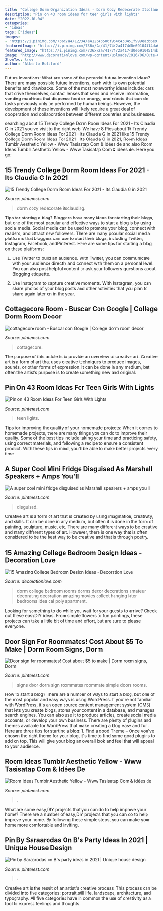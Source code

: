 ```yaml
---
title: "College Dorm Organization Ideas - Dorm Cozy Redecorate Itsclaudiag"
description: "Pin on 43 room ideas for teen girls with lights"
date: "2022-10-04"
categories:
- "ideas"
tags: ["ideas"]
images:
- "https://i.pinimg.com/736x/a4/12/34/a412343506f954c438451f999ea2b6e9.jpg"
featuredImage: "https://i.pinimg.com/736x/2a/41/74/2a4174d0e69104514da69a055c275b00.jpg"
featured_image: "https://i.pinimg.com/736x/2a/41/74/2a4174d0e69104514da69a055c275b00.jpg"
image: "http://www.decorationlove.com/wp-content/uploads/2016/06/Cute-College-Bedroom-Design.jpg"
ShowToc: true
author: "Alberto Botsford"
---
```



Future inventions: What are some of the potential future invention ideas?
There are many possible future inventions, each with its own potential benefits and drawbacks. Some of the most noteworthy ideas include: cars that drive themselves, contact lenses that send and receive information, vending machines that dispense food or energy, and robots that can do tasks previously only be performed by human beings. However, the development of these inventions will likely require a great deal of cooperation and collaboration between different countries and businesses.

	

		
searching about 15 Trendy College Dorm Room Ideas For 2021 - Its Claudia G in 2021 you've visit to the right web. We have 8 Pics about 15 Trendy College Dorm Room Ideas For 2021 - Its Claudia G in 2021 like 15 Trendy College Dorm Room Ideas For 2021 - Its Claudia G in 2021, Room Ideas Tumblr Aesthetic Yellow - Www Tasisatap Com &amp; idées de and also Room Ideas Tumblr Aesthetic Yellow - Www Tasisatap Com &amp; idées de. Here you go:
		
    
## 15 Trendy College Dorm Room Ideas For 2021 - Its Claudia G In 2021

<img loading=lazy src="https://i.pinimg.com/736x/2f/3d/dc/2f3ddc49fe6f15bdf2dae3a6cf3885c5.jpg" onerror="this.onerror=null;this.src='https://tse2.mm.bing.net/th?id=OIP.AgLAqGxi_jnMhTXC_KLjuAHaLH&amp;pid=15.1';" alt="15 Trendy College Dorm Room Ideas For 2021 - Its Claudia G in 2021">

_Source: pinterest.com_

>dorm cozy redecorate itsclaudiag. 

	

Tips for starting a blog?
Bloggers have many ideas for starting their blogs, but one of the most popular and effective ways to start a blog is by using social media. Social media can be used to promote your blog, connect with readers, and attract new followers. There are many popular social media platforms that bloggers can use to start their blogs, including Twitter, Instagram, Facebook, andPinterest. Here are some tips for starting a blog on these platforms:
1. Use Twitter to build an audience. With Twitter, you can communicate with your audience directly and connect with them on a personal level. You can also post helpful content or ask your followers questions about Blogging etiquette.

2. Use Instagram to capture creative moments. With Instagram, you can share photos of your blog posts and other activities that you plan to share again later on in the year.

    
## Cottagecore Room - Buscar Con Google | College Dorm Room Decor

<img loading=lazy src="https://i.pinimg.com/736x/a7/11/51/a711515fd75fc637bdf7ea31910de043.jpg" onerror="this.onerror=null;this.src='https://tse3.mm.bing.net/th?id=OIP.4xcyOqZeH2QJvnapLBiUEwHaJ4&amp;pid=15.1';" alt="cottagecore room - Buscar con Google | College dorm room decor">

_Source: pinterest.com_

>cottagecore. 

	

The purpose of this article is to provide an overview of creative art.
Creative art is a form of art that uses creative techniques to produce images, sounds, or other forms of expression. It can be done in any medium, but often the artist’s purpose is to create something new and original.

    
## Pin On 43 Room Ideas For Teen Girls With Lights

<img loading=lazy src="https://i.pinimg.com/736x/2a/41/74/2a4174d0e69104514da69a055c275b00.jpg" onerror="this.onerror=null;this.src='https://tse2.mm.bing.net/th?id=OIP.c0CSoHhnOFoA27tW2NV0NgHaNJ&amp;pid=15.1';" alt="Pin on 43 Room Ideas For Teen Girls With Lights">

_Source: pinterest.com_

>teen lights. 

	

Tips for improving the quality of your homemade projects:
When it comes to homemade projects, there are many things you can do to improve their quality. Some of the best tips include taking your time and practicing safety, using correct materials, and following a recipe to ensure a consistent product. With these tips in mind, you'll be able to make better projects every time.

    
## A Super Cool Mini Fridge Disguised As Marshall Speakers + Amps You&#039;ll

<img loading=lazy src="https://i.pinimg.com/736x/a4/12/34/a412343506f954c438451f999ea2b6e9.jpg" onerror="this.onerror=null;this.src='https://tse1.mm.bing.net/th?id=OIP.B8219xYGwNXKRt-CoHzTVAHaKZ&amp;pid=15.1';" alt="A super cool mini fridge disguised as Marshall speakers + amps you&#039;ll">

_Source: pinterest.com_

>disguised. 

	

Creative art is a form of art that is created by using imagination, creativity, and skills. It can be done in any medium, but often it is done in the form of painting, sculpture, music, etc. There are many different ways to be creative and many different types of art. However, there is one way that is often considered to be the best way to be creative and that is through poetry.

    
## 15 Amazing College Bedroom Design Ideas - Decoration Love

<img loading=lazy src="http://www.decorationlove.com/wp-content/uploads/2016/06/Cute-College-Bedroom-Design.jpg" onerror="this.onerror=null;this.src='https://tse3.mm.bing.net/th?id=OIP.hiHAx_eE6_lA52fEqJFuAwHaJ3&amp;pid=15.1';" alt="15 Amazing College Bedroom Design Ideas - Decoration Love">

_Source: decorationlove.com_

>dorm college bedroom rooms dorms decor decorations amateur decorating decoration amazing movies collect hanging later bedrooms idea cal poly apartment. 

	

Looking for something to do while you wait for your guests to arrive? Check out these easyDIY ideas. From simple flowers to fun paintings, these projects can take a little bit of time and effort, but are sure to please everyone.

    
## Door Sign For Roommates! Cost About $5 To Make | Dorm Room Signs, Dorm

<img loading=lazy src="https://i.pinimg.com/736x/44/8e/60/448e60f2d58ba11e17049a3fa24c1d3c--dorm-art-door-signs.jpg" onerror="this.onerror=null;this.src='https://tse4.mm.bing.net/th?id=OIP.1-85UJ8kmiSF_KF9FTJdPgHaJ3&amp;pid=15.1';" alt="Door sign for roommates! Cost about $5 to make | Dorm room signs, Dorm">

_Source: pinterest.com_

>signs door dorm sign roommates roommate simple doors rooms. 

	

How to start a blog?
There are a number of ways to start a blog, but one of the most popular and easy ways is using WordPress. If you're not familiar with WordPress, it's an open source content management system (CMS) that lets you create blogs, stores your content in a database, and manages search engines. You can also use it to produce articles, create social media accounts, or develop your own business. There are plenty of plugins and themes available for WordPress that make creating a blog easy and fun. Here are three tips for starting a blog: 1. Find a good Theme – Once you've chosen the right theme for your blog, it's time to find some good plugins to add on top. This will give your blog an overall look and feel that will appeal to your audience. 
    
## Room Ideas Tumblr Aesthetic Yellow - Www Tasisatap Com &amp; Idées De

<img loading=lazy src="https://i.pinimg.com/736x/f8/f6/76/f8f6762c38414ac0edc7053249505cc4.jpg" onerror="this.onerror=null;this.src='https://tse3.mm.bing.net/th?id=OIP.mJvZUW8-3hSsJgMIGKUx3QHaJO&amp;pid=15.1';" alt="Room Ideas Tumblr Aesthetic Yellow - Www Tasisatap Com &amp; idées de">

_Source: pinterest.com_

>. 

	

What are some easy,DIY projects that you can do to help improve your home?
There are a number of easy,DIY projects that you can do to help improve your home. By following these simple steps, you can make your home more comfortable and inviting.

    
## Pin By Saraarodas On B&#039;s Party Ideas In 2021 | Unique House Design

<img loading=lazy src="https://i.pinimg.com/736x/d3/52/06/d35206dec342980afd36a08fd98a9b75.jpg" onerror="this.onerror=null;this.src='https://tse4.mm.bing.net/th?id=OIP.wfeGKf7W-bF_UF3bHBdmOQHaNL&amp;pid=15.1';" alt="Pin by Saraarodas on B&#039;s party ideas in 2021 | Unique house design">

_Source: pinterest.com_

>. 

	

Creative art is the result of an artist's creative process. This process can be divided into five categories: portrait,still life, landscape, architecture, and typography. All five categories have in common the use of creativity as a tool to express feelings and thoughts.

